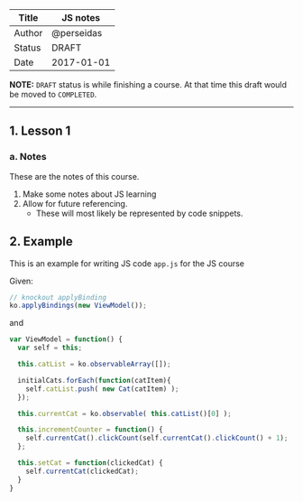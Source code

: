 | Title  | JS notes                    |
|--------|-----------------------------|
| Author | @perseidas                  |
| Status | DRAFT                       |
| Date   | 2017-01-01                  |

**NOTE:** `DRAFT` status is while finishing a course.
At that time this draft would be moved to `COMPLETED`.

---

## 1. Lesson 1
### a. Notes

These are the notes of this course.

1. Make some notes about JS learning
2. Allow for future referencing.
    * These will most likely be represented by code snippets.

## 2. Example

This is an example for writing JS code `app.js` for the JS course

Given:

```javascript
// knockout applyBinding
ko.applyBindings(new ViewModel());
```

and

```javascript
var ViewModel = function() {
  var self = this;

  this.catList = ko.observableArray([]);

  initialCats.forEach(function(catItem){
    self.catList.push( new Cat(catItem) );
  });

  this.currentCat = ko.observable( this.catList()[0] );

  this.incrementCounter = function() {
    self.currentCat().clickCount(self.currentCat().clickCount() + 1);
  };

  this.setCat = function(clickedCat) {
    self.currentCat(clickedCat);    
  }
}
```
